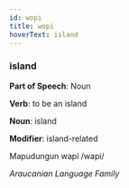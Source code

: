 ```yaml
---
id: wopi
title: wopi
hoverText: island
---
```


### island

**Part of Speech**: Noun

**Verb**: to be an island

**Noun**: island

**Modifier**: island-related

Mapudungun wapi /wapi/

*Araucanian Language Family*